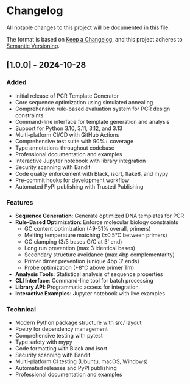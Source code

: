 # Changelog

All notable changes to this project will be documented in this file.

The format is based on [Keep a Changelog](https://keepachangelog.com/en/1.0.0/),
and this project adheres to [Semantic Versioning](https://semver.org/spec/v2.0.0.html).

## [1.0.0] - 2024-10-28

### Added
- Initial release of PCR Template Generator
- Core sequence optimization using simulated annealing
- Comprehensive rule-based evaluation system for PCR design constraints
- Command-line interface for template generation and analysis
- Support for Python 3.10, 3.11, 3.12, and 3.13
- Multi-platform CI/CD with GitHub Actions
- Comprehensive test suite with 90%+ coverage
- Type annotations throughout codebase
- Professional documentation and examples
- Interactive Jupyter notebook with library integration
- Security scanning with Bandit
- Code quality enforcement with Black, isort, flake8, and mypy
- Pre-commit hooks for development workflow
- Automated PyPI publishing with Trusted Publishing

### Features
- **Sequence Generation**: Generate optimized DNA templates for PCR
- **Rule-Based Optimization**: Enforce molecular biology constraints
  - GC content optimization (49-51% overall, primers)
  - Melting temperature matching (±0.5°C between primers)
  - GC clamping (3/5 bases G/C at 3' end)
  - Long run prevention (max 3 identical bases)
  - Secondary structure avoidance (max 4bp complementarity)
  - Primer dimer prevention (unique 4bp 3' ends)
  - Probe optimization (+8°C above primer Tm)
- **Analysis Tools**: Statistical analysis of sequence properties
- **CLI Interface**: Command-line tool for batch processing
- **Library API**: Programmatic access for integration
- **Interactive Examples**: Jupyter notebook with live examples

### Technical
- Modern Python package structure with src/ layout
- Poetry for dependency management
- Comprehensive testing with pytest
- Type safety with mypy
- Code formatting with Black and isort
- Security scanning with Bandit
- Multi-platform CI testing (Ubuntu, macOS, Windows)
- Automated releases and PyPI publishing
- Professional documentation and examples
